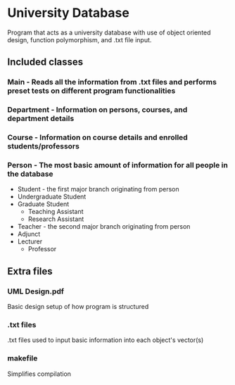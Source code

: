 # University Database
Program that acts as a university database with use of object oriented design, function polymorphism, and .txt file input.

## Included classes

### Main - Reads all the information from .txt files and performs preset tests on different program functionalities

### Department - Information on persons, courses, and department details

### Course - Information on course details and enrolled students/professors

### Person - The most basic amount of information for all people in the database
 * Student - the first major branch originating from person
  * Undergraduate Student
  * Graduate Student
    * Teaching Assistant
    * Research Assistant
 * Teacher - the second major branch originating from person
  * Adjunct
  * Lecturer
    * Professor
   
## Extra files

### UML Design.pdf
  Basic design setup of how program is structured
  
### .txt files
  .txt files used to input basic information into each object's vector(s)
  
### makefile
  Simplifies compilation
